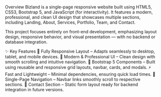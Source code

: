 Overview
Bizland is a single-page responsive website built using HTML5, CSS3, Bootstrap 5, and JavaScript (for interactivity).
It features a modern, professional, and clean UI design that showcases multiple sections, including Landing, About, Services, Portfolio, Team, and Contact.

This project focuses entirely on front-end development, emphasizing layout design, responsive behavior, and visual presentation — with no backend or database integration.

✨ Key Features
🧭 Fully Responsive Layout – Adapts seamlessly to desktop, tablet, and mobile devices.
🎨 Modern & Professional UI – Clean design with smooth scrolling and intuitive navigation.
🧱 Bootstrap 5 Components – Built using reusable and responsive grid layouts, navbar, cards, and modals.
⚡ Fast and Lightweight – Minimal dependencies, ensuring quick load times.
🧩 Single-Page Navigation – Navbar links smoothly scroll to respective sections.
💬 Contact Section – Static form layout ready for backend integration in future versions.
